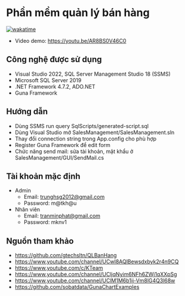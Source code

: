 # Phần mềm quản lý bán hàng
[![wakatime](https://wakatime.com/badge/user/91c0db03-b05f-4786-b6b3-af5795e2f1df/project/37c4204d-3e81-4743-be1e-9025d49f392b.svg)](https://wakatime.com/badge/user/91c0db03-b05f-4786-b6b3-af5795e2f1df/project/37c4204d-3e81-4743-be1e-9025d49f392b)
- Video demo: https://youtu.be/AR8BS0V46C0

## Công nghệ được sử dụng
- Visual Studio 2022, SQL Server Management Studio 18 (SSMS)
- Microsoft SQL Server 2019
- .NET Framework 4.7.2, ADO.NET
- Guna Framework

## Hướng dẫn
- Dùng SSMS run query SqlScripts/generated-script.sql
- Dùng Visual Studio mở SalesManagement/SalesManagement.sln
- Thay đổi connection string trong App.config cho phù hợp
- Register Guna Framework để edit form
- Chức năng send mail: sửa tài khoản, mật khẩu ở SalesManagement/GUI/SendMail.cs

## Tài khoản mặc định
- Admin 
  + Email: trunghsg2012@gmail.com
  + Password: m@tkh@u
- Nhân viên
  + Email: tranminphat@gmail.com
  + Password: mknv1

## Nguồn tham khảo
- https://github.com/gtechsltn/QLBanHang
- https://www.youtube.com/channel/UCwI8AQlBewsdxbyk2r4n9CQ
- https://www.youtube.com/c/KTeam
- https://www.youtube.com/channel/UCljqNyim6NFh6ZWj1qXXpSg
- https://www.youtube.com/channel/UClM1M6b1ij-Vm8lG4Q3l68w
- https://github.com/sobatdata/GunaChartExamples